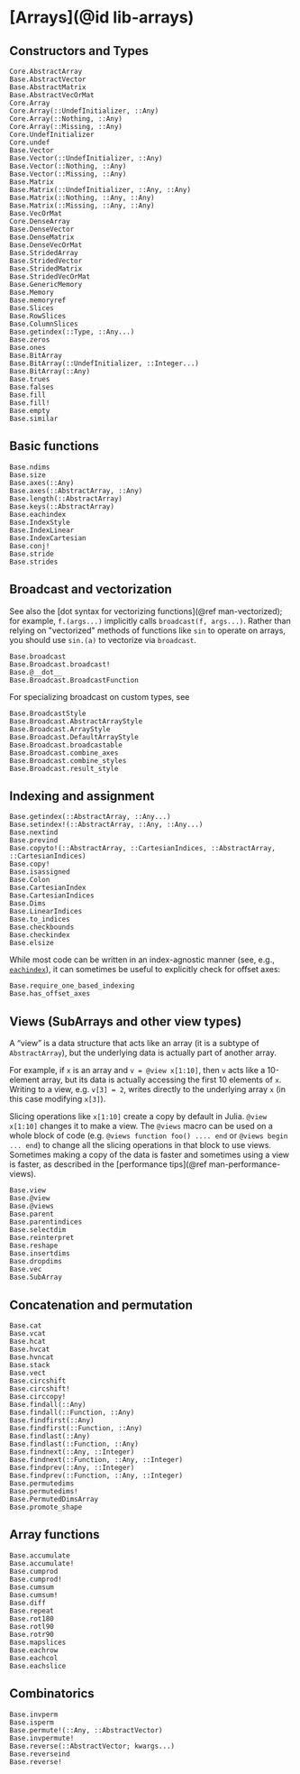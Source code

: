 # [Arrays](@id lib-arrays)

## Constructors and Types

```@docs
Core.AbstractArray
Base.AbstractVector
Base.AbstractMatrix
Base.AbstractVecOrMat
Core.Array
Core.Array(::UndefInitializer, ::Any)
Core.Array(::Nothing, ::Any)
Core.Array(::Missing, ::Any)
Core.UndefInitializer
Core.undef
Base.Vector
Base.Vector(::UndefInitializer, ::Any)
Base.Vector(::Nothing, ::Any)
Base.Vector(::Missing, ::Any)
Base.Matrix
Base.Matrix(::UndefInitializer, ::Any, ::Any)
Base.Matrix(::Nothing, ::Any, ::Any)
Base.Matrix(::Missing, ::Any, ::Any)
Base.VecOrMat
Core.DenseArray
Base.DenseVector
Base.DenseMatrix
Base.DenseVecOrMat
Base.StridedArray
Base.StridedVector
Base.StridedMatrix
Base.StridedVecOrMat
Base.GenericMemory
Base.Memory
Base.memoryref
Base.Slices
Base.RowSlices
Base.ColumnSlices
Base.getindex(::Type, ::Any...)
Base.zeros
Base.ones
Base.BitArray
Base.BitArray(::UndefInitializer, ::Integer...)
Base.BitArray(::Any)
Base.trues
Base.falses
Base.fill
Base.fill!
Base.empty
Base.similar
```

## Basic functions

```@docs
Base.ndims
Base.size
Base.axes(::Any)
Base.axes(::AbstractArray, ::Any)
Base.length(::AbstractArray)
Base.keys(::AbstractArray)
Base.eachindex
Base.IndexStyle
Base.IndexLinear
Base.IndexCartesian
Base.conj!
Base.stride
Base.strides
```

## Broadcast and vectorization

See also the [dot syntax for vectorizing functions](@ref man-vectorized); for example, `f.(args...)` implicitly calls `broadcast(f, args...)`. Rather than relying on "vectorized" methods of functions like `sin` to operate on arrays, you should use `sin.(a)` to vectorize via `broadcast`.

```@docs
Base.broadcast
Base.Broadcast.broadcast!
Base.@__dot__
Base.Broadcast.BroadcastFunction
```

For specializing broadcast on custom types, see

```@docs
Base.BroadcastStyle
Base.Broadcast.AbstractArrayStyle
Base.Broadcast.ArrayStyle
Base.Broadcast.DefaultArrayStyle
Base.Broadcast.broadcastable
Base.Broadcast.combine_axes
Base.Broadcast.combine_styles
Base.Broadcast.result_style
```

## Indexing and assignment

```@docs
Base.getindex(::AbstractArray, ::Any...)
Base.setindex!(::AbstractArray, ::Any, ::Any...)
Base.nextind
Base.prevind
Base.copyto!(::AbstractArray, ::CartesianIndices, ::AbstractArray, ::CartesianIndices)
Base.copy!
Base.isassigned
Base.Colon
Base.CartesianIndex
Base.CartesianIndices
Base.Dims
Base.LinearIndices
Base.to_indices
Base.checkbounds
Base.checkindex
Base.elsize
```

While most code can be written in an index-agnostic manner (see, e.g., [`eachindex`](@ref)), it can sometimes be useful to explicitly check for offset axes:

```@docs
Base.require_one_based_indexing
Base.has_offset_axes
```

## Views (SubArrays and other view types)

A “view” is a data structure that acts like an array (it is a subtype of `AbstractArray`), but the underlying data is actually part of another array.

For example, if `x` is an array and `v = @view x[1:10]`, then `v` acts like a 10-element array, but its data is actually accessing the first 10 elements of `x`. Writing to a view, e.g. `v[3] = 2`, writes directly to the underlying array `x` (in this case modifying `x[3]`).

Slicing operations like `x[1:10]` create a copy by default in Julia. `@view x[1:10]` changes it to make a view. The `@views` macro can be used on a whole block of code (e.g. `@views function foo() .... end` or `@views begin ... end`) to change all the slicing operations in that block to use views. Sometimes making a copy of the data is faster and sometimes using a view is faster, as described in the [performance tips](@ref man-performance-views).

```@docs
Base.view
Base.@view
Base.@views
Base.parent
Base.parentindices
Base.selectdim
Base.reinterpret
Base.reshape
Base.insertdims
Base.dropdims
Base.vec
Base.SubArray
```

## Concatenation and permutation

```@docs
Base.cat
Base.vcat
Base.hcat
Base.hvcat
Base.hvncat
Base.stack
Base.vect
Base.circshift
Base.circshift!
Base.circcopy!
Base.findall(::Any)
Base.findall(::Function, ::Any)
Base.findfirst(::Any)
Base.findfirst(::Function, ::Any)
Base.findlast(::Any)
Base.findlast(::Function, ::Any)
Base.findnext(::Any, ::Integer)
Base.findnext(::Function, ::Any, ::Integer)
Base.findprev(::Any, ::Integer)
Base.findprev(::Function, ::Any, ::Integer)
Base.permutedims
Base.permutedims!
Base.PermutedDimsArray
Base.promote_shape
```

## Array functions

```@docs
Base.accumulate
Base.accumulate!
Base.cumprod
Base.cumprod!
Base.cumsum
Base.cumsum!
Base.diff
Base.repeat
Base.rot180
Base.rotl90
Base.rotr90
Base.mapslices
Base.eachrow
Base.eachcol
Base.eachslice
```

## Combinatorics

```@docs
Base.invperm
Base.isperm
Base.permute!(::Any, ::AbstractVector)
Base.invpermute!
Base.reverse(::AbstractVector; kwargs...)
Base.reverseind
Base.reverse!
```
